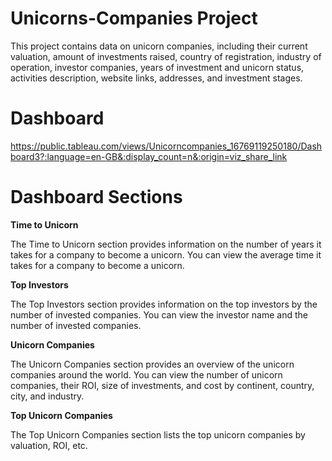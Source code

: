 # Unicorns-Companies Project
This project contains data on unicorn companies, including their current valuation, 
amount of investments raised, country of registration, industry of operation,
 investor companies, years of investment and unicorn status, activities description, website links, addresses, and investment stages.
 
 # Dashboard
https://public.tableau.com/views/Unicorncompanies_16769119250180/Dashboard3?:language=en-GB&:display_count=n&:origin=viz_share_link

# Dashboard Sections
**Time to Unicorn**

The Time to Unicorn section provides information on the number of years it takes for a company to become a unicorn. 
You can view the average time it takes for a company to become a unicorn.

**Top Investors**

The Top Investors section provides information on the top investors by the number of invested companies. You can view the investor name and the number of invested companies.

**Unicorn Companies**

The Unicorn Companies section provides an overview of the unicorn companies around the world.
You can view the number of unicorn companies, their ROI, size of investments, and cost by continent, country, city, and industry.

**Top Unicorn Companies**

The Top Unicorn Companies section lists the top unicorn companies by valuation, ROI, etc. 



